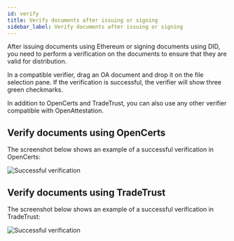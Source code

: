 ```yaml
---
id: verify
title: Verify documents after issuing or signing
sidebar_label: Verify documents after issuing or signing
---
```


After issuing documents using Ethereum or signing documents using DID, you need to perform a verification on the documents to ensure that they are valid for distribution.

In a compatible verifier, drag an OA document and drop it on the file selection pane. If the verification is successful, the verifier will show three green checkmarks. 

In addition to OpenCerts and TradeTrust, you can also use any other verifier compatible with OpenAttestation.

## Verify documents using OpenCerts

The screenshot below shows an example of a successful verification in OpenCerts:

![Successful verification](/docs/ethereum-section/issue-document/verifying.png)


## Verify documents using TradeTrust

The screenshot below shows an example of a successful verification in TradeTrust:

![Successful verification](/docs/did-section/sign-document/verifying.png)
